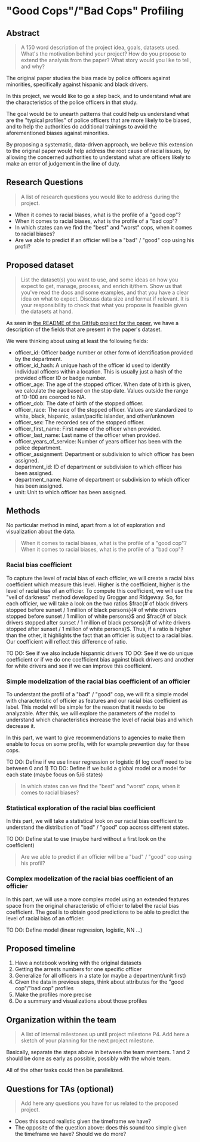# "Good Cops"/"Bad Cops" Profiling

## Abstract

> A 150 word description of the project idea, goals, datasets used. What's the motivation behind your project? How do you propose to extend the analysis from the paper? What story would you like to tell, and why?

The original paper studies the bias made by police officers against minorities, specifically against hispanic and black drivers.

In this project, we would like to go a step back, and to understand what are the characteristics of the police officers in that study.

The goal would be to unearth patterns that could help us understand what are the "typical profiles" of police officers that are
more likely to be biased, and to help the authorities do additional trainings to avoid the aforementioned biases against minorities.

By proposing a systematic, data-driven approach, we believe this extension to the original paper would help address
the root cause of racial issues, by allowing the concerned authorities to understand what are officers likely to make
an error of judgement in the line of duty.

## Research Questions

> A list of research questions you would like to address during the project.

* When it comes to racial biases, what is the profile of a "good cop"?
* When it comes to racial biases, what is the profile of a "bad cop"?
* In which states can we find the "best" and "worst" cops, when it comes to racial biases?
* Are we able to predict if an officier will be a "bad" / "good" cop using his profil?

## Proposed dataset

> List the dataset(s) you want to use, and some ideas on how you expect to get, manage, process, and enrich it/them. Show us that you've read the docs and some examples, and that you have a clear idea on what to expect. Discuss data size and format if relevant. It is your responsibility to check that what you propose is feasible given the datasets at hand.

As seen in [the README of the GitHub project for the paper](https://github.com/stanford-policylab/opp/blob/master/data_readme.md), we have a description of the fields that are present in the paper's dataset.

We were thinking about using at least the following fields:

* officer_id: Officer badge number or other form of identification provided by the department.
* officer_id_hash: A unique hash of the officer id used to identify individual officers within a location. This is usually just a hash of the provided officer ID or badge number.
* officer_age: The age of the stopped officer. When date of birth is given, we calculate the age based on the stop date. Values outside the range of 10-100 are coerced to NA.
* officer_dob: The date of birth of the stopped officer.
* officer_race: The race of the stopped officer. Values are standardized to white, black, hispanic, asian/pacific islander, and other/unknown
* officer_sex: The recorded sex of the stopped officer.
* officer_first_name: First name of the officer when provided.
* officer_last_name: Last name of the officer when provided.
* officer_years_of_service: Number of years officer has been with the police department.
* officer_assignment: Department or subdivision to which officer has been assigned.
* department_id: ID of department or subdivision to which officer has been assigned.
* department_name: Name of department or subdivision to which officer has been assigned.
* unit: Unit to which officer has been assigned.

## Methods

No particular method in mind, apart from a lot of exploration and visualization about the data.

> When it comes to racial biases, what is the profile of a "good cop"?
  When it comes to racial biases, what is the profile of a "bad cop"?
  
### Racial bias coefficient
  
To capture the level of racial bias of each officier, we will create a racial bias coefficient which measure this level. Higher is the coefficient, higher is the level of racial bias of an officier. To compute this coefficient, we will use the "veil of darkness" method developed by Grogger and Ridgeway. So, for each officier, we will take a look on the two ratios $frac{# of black drivers stopped before sunset / 1 million of black persons}{# of white drivers stopped before sunset / 1 million of white persons}$ and $frac{# of black drivers stopped after sunset / 1 million of black persons}{# of white drivers stopped after sunset / 1 million of white persons}$. Thus, if a ratio is higher than the other, it highlights the fact that an officier is subject to a racial bias. Our coefficient will reflect this difference of ratio.

TO DO: See if we also include hispannic drivers
TO DO: See if we do unique coefficient or if we do one coefficient bias against black drivers and another for white drivers and see if we can improve this coefficient.

### Simple modelization of the racial bias coefficient of an officier

To understant the profil of a "bad" / "good" cop, we will fit a simple model with characteristic of officier as features and our racial bias coefficient as label. This model will be simple for the reason that it needs to be analyzable. After this, we will explore the parameters of the model to understand which characteristics increase the level of racial bias and which decrease it.

In this part, we want to give recommendations to agencies to make them enable to focus on some profils, with for example prevention day for these cops.

TO DO: Define if we use linear regression or logistic (if log coeff need to be between 0 and 1)
TO DO: Define if we build a global model or a model for each state (maybe focus on 5/6 states)

> In which states can we find the "best" and "worst" cops, when it comes to racial biases?

### Statistical exploration of the racial bias coefficient

In this part, we will take a statistical look on our racial bias coefficient to understand the distribution of "bad" / "good" cop accross different states.

TO DO: Define stat to use (maybe hard without a first look on the coefficient)

> Are we able to predict if an officier will be a "bad" / "good" cop using his profil?

### Complex modelization of the racial bias coefficient of an officier

In this part, we will use a more complex model using an extended features space from the original characteristic of officier to label the racial bias coefficient. The goal is to obtain good predictions to be able to predict the level of racial bias of an officier.

TO DO: Define model (linear regression, logistic, NN ...)

## Proposed timeline

1. Have a notebook working with the original datasets
2. Getting the arrests numbers for one specific officer
3. Generalize for all officers in a state (or maybe a department/unit first)
4. Given the data in previous steps, think about attributes for the "good cop"/"bad cop" profiles
5. Make the profiles more precise
6. Do a summary and visualizations about those profiles

## Organization within the team

> A list of internal milestones up until project milestone P4. Add here a sketch of your planning for the next project milestone.

Basically, separate the steps above in between the team members. 1 and 2 should be done as early as possible, possibly with the whole team.

All of the other tasks could then be parallelized.

## Questions for TAs (optional)

> Add here any questions you have for us related to the proposed project.

* Does this sound realistic given the timeframe we have?
* The opposite of the question above: does this sound too simple given the timeframe we have? Should we do more?
